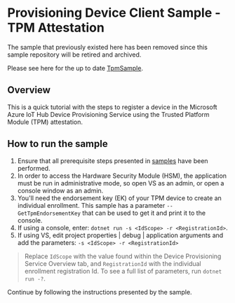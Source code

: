 # Provisioning Device Client Sample - TPM Attestation
The sample that previously existed here has been removed since this sample repository will be retired and archived.

Please see here for the up to date [TpmSample](https://github.com/Azure/azure-iot-sdk-csharp/tree/main/provisioning/device/samples/How%20To/TpmSample).
## Overview

This is a quick tutorial with the steps to register a device in the Microsoft Azure IoT Hub Device Provisioning Service using the Trusted Platform Module (TPM) attestation.

## How to run the sample

1. Ensure that all prerequisite steps presented in [samples](../) have been performed.
1. In order to access the Hardware Security Module (HSM), the application must be run in administrative mode, so open VS as an admin, or open a console window as an admin.
1. You'll need the endorsement key (EK) of your TPM device to create an individual enrollment. This sample has a parameter `--GetTpmEndorsementKey` that can be used to get it and print it to the console.
1. If using a console, enter: `dotnet run -s <IdScope> -r <RegistrationId>`.
1. If using VS, edit project properties | debug | application arguments and add the parameters: `-s <IdScope> -r <RegistrationId>`

> Replace `IdScope` with the value found within the Device Provisioning Service Overview tab, and `RegistrationId` with the individual enrollment registration Id.
> To see a full list of parameters, run `dotnet run -?`.

Continue by following the instructions presented by the sample.
